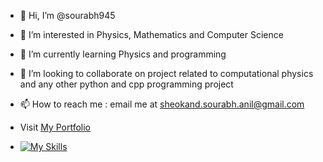 - 👋 Hi, I’m @sourabh945
- 👀 I’m interested in Physics, Mathematics and Computer Science 
- 🌱 I’m currently learning Physics and programming
- 💞️ I’m looking to collaborate on project related to computational physics and any other python and cpp programming project
- 📫 How to reach me : email me at sheokand.sourabh.anil@gmail.com
- Visit [My Portfolio](https:\\www.sourabh945.pythonanywhere.com)

- [![My Skills](https://skillicons.dev/icons?i=js,python,cpp,fortran,html,css,linux,debian,sqlite,flask,django,nginx)](https://skillicons.dev)

<!---
sourabh945/sourabh945 is a ✨ special ✨ repository because its `README.md` (this file) appears on your GitHub profile.
You can click the Preview link to take a look at your changes.
--->
